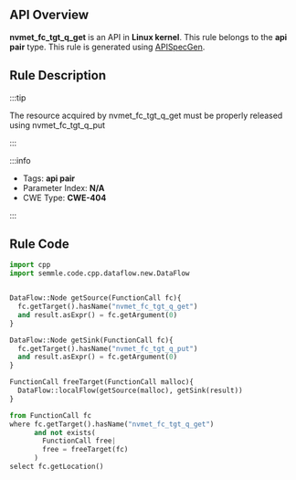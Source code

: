 ---
---


## API Overview
**nvmet_fc_tgt_q_get** is an API in **Linux kernel**. This rule belongs to the **api pair** type. This rule is generated using [APISpecGen](../../tools/APISpecGen).
## Rule Description

:::tip

The resource acquired by nvmet_fc_tgt_q_get must be properly released using nvmet_fc_tgt_q_put

:::

:::info

- Tags: **api pair**
- Parameter Index: **N/A**
- CWE Type: **CWE-404**

:::

## Rule Code
```python
import cpp
import semmle.code.cpp.dataflow.new.DataFlow


DataFlow::Node getSource(FunctionCall fc){
  fc.getTarget().hasName("nvmet_fc_tgt_q_get")
  and result.asExpr() = fc.getArgument(0)
}

DataFlow::Node getSink(FunctionCall fc){
  fc.getTarget().hasName("nvmet_fc_tgt_q_put")
  and result.asExpr() = fc.getArgument(0)
}

FunctionCall freeTarget(FunctionCall malloc){
  DataFlow::localFlow(getSource(malloc), getSink(result))
}

from FunctionCall fc
where fc.getTarget().hasName("nvmet_fc_tgt_q_get")
      and not exists(
        FunctionCall free| 
        free = freeTarget(fc)
      )
select fc.getLocation()

    
```